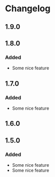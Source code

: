 # Changelog

## 1.9.0

## 1.8.0

### Added
* Some nice feature

## 1.7.0

### Added
* Some nice feature

## 1.6.0

## 1.5.0

### Added
* Some nice feature
* Some nice feature

